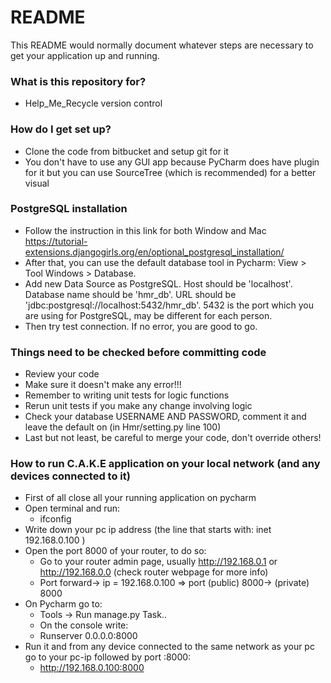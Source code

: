 # README #

This README would normally document whatever steps are necessary to get your application up and running.

### What is this repository for? ###

* Help_Me_Recycle version control

### How do I get set up? ###

* Clone the code from bitbucket and setup git for it
* You don't have to use any GUI app because PyCharm does have plugin for it but you can use SourceTree (which is recommended) for a better visual

### PostgreSQL installation

* Follow the instruction in this link for both Window and Mac https://tutorial-extensions.djangogirls.org/en/optional_postgresql_installation/
* After that, you can use the default database tool in Pycharm: View > Tool Windows > Database. 
* Add new Data Source as PostgreSQL. Host should be 'localhost'. Database name should be 'hmr_db'. URL should be 'jdbc:postgresql://localhost:5432/hmr_db'. 5432 is the port which you are using for PostgreSQL, may be different for each person.
* Then try test connection. If no error, you are good to go.


### Things need to be checked before committing code ###

* Review your code
* Make sure it doesn't make any error!!!
* Remember to writing unit tests for logic functions
* Rerun unit tests if you make any change involving logic
* Check your database USERNAME AND PASSWORD, comment it and leave the default on (in  Hmr/setting.py line 100)
* Last but not least, be careful to merge your code, don't override others!


### How to run C.A.K.E application on your local network (and any devices connected to it)

* First of all close all your running application on pycharm
* Open terminal and run:
    - ifconfig
* Write down your pc ip address (the line that starts with: inet 192.168.0.100 )
* Open the port 8000 of your router, to do so:
    - Go to your router admin page, usually http://192.168.0.1 or http://192.168.0.0 (check router webpage for more info)
    - Port forward-> ip = 192.168.0.100 => port (public) 8000-> (private) 8000
* On Pycharm go to:
    - Tools -> Run manage.py Task..
    - On the console write:
    - Runserver 0.0.0.0:8000
* Run it and from any device connected to the same network as your pc go to your pc-ip followed by port :8000:
    - http://192.168.0.100:8000
